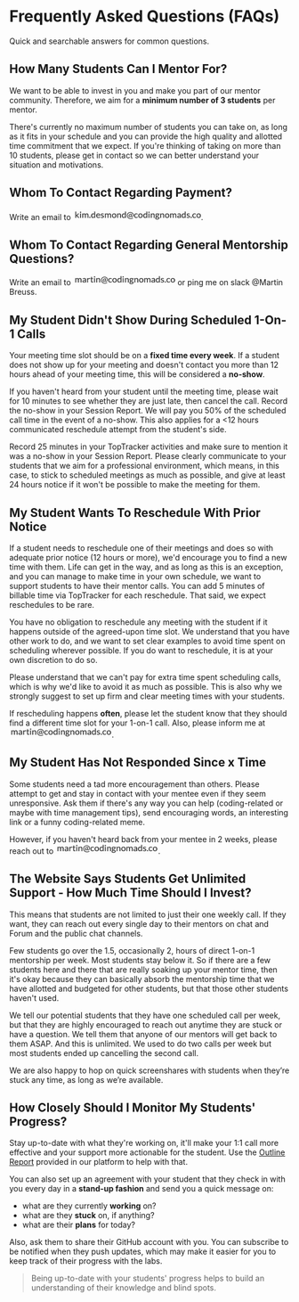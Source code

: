 # Frequently Asked Questions (FAQs)

Quick and searchable answers for common questions.

## How Many Students Can I Mentor For?

We want to be able to invest in you and make you part of our mentor community. Therefore, we aim for a **minimum number of 3 students** per mentor.

There's currently no maximum number of students you can take on, as long as it fits in your schedule and you can provide the high quality and allotted time commitment that we expect. If you're thinking of taking on more than 10 students, please get in contact so we can better understand your situation and motivations.

## Whom To Contact Regarding Payment?

Write an email to <img style="display: inline-block;" alt="contact address for kim" src="../images/email_kim.png"/>.

## Whom To Contact Regarding General Mentorship Questions?

Write an email to <img style="display: inline-block;" alt="contact address for martin" src="../images/email_martin.png"/> or ping me on slack @Martin Breuss.

## My Student Didn't Show During Scheduled 1-On-1 Calls

Your meeting time slot should be on a **fixed time every week**. If a student does not show up for your meeting and doesn't contact you more than 12 hours ahead of your meeting time, this will be considered a **no-show**.

If you haven't heard from your student until the meeting time, please wait for 10 minutes to see whether they are just late, then cancel the call. Record the no-show in your Session Report. We will pay you 50% of the scheduled call time in the event of a no-show. This also applies for a <12 hours communicated reschedule attempt from the student's side.

Record 25 minutes in your TopTracker activities and make sure to mention it was a no-show in your Session Report. Please clearly communicate to your students that we aim for a professional environment, which means, in this case, to stick to scheduled meetings as much as possible, and give at least 24 hours notice if it won't be possible to make the meeting for them.

## My Student Wants To Reschedule With Prior Notice

If a student needs to reschedule one of their meetings and does so with adequate prior notice (12 hours or more), we'd encourage you to find a new time with them. Life can get in the way, and as long as this is an exception, and you can manage to make time in your own schedule, we want to support students to have their mentor calls. You can add 5 minutes of billable time via TopTracker for each reschedule. That said, we expect reschedules to be rare.

You have no obligation to reschedule any meeting with the student if it happens outside of the agreed-upon time slot. We understand that you have other work to do, and we want to set clear examples to avoid time spent on scheduling wherever possible. If you do want to reschedule, it is at your own discretion to do so.

Please understand that we can't pay for extra time spent scheduling calls, which is why we'd like to avoid it as much as possible. This is also why we strongly suggest to set up firm and clear meeting times with your students.

If rescheduling happens **often**, please let the student know that they should find a different time slot for your 1-on-1 call. Also, please inform me at <img style="display: inline-block;" alt="contact address for martin" src="../images/email_martin.png"/>.

## My Student Has Not Responded Since x Time

Some students need a tad more encouragement than others. Please attempt to get and stay in contact with your mentee even if they seem unresponsive. Ask them if there's any way you can help (coding-related or maybe with time management tips), send encouraging words, an interesting link or a funny coding-related meme.

However, if you haven't heard back from your mentee in 2 weeks, please reach out to <img style="display: inline-block;" alt="contact address for martin" src="../images/email_martin.png"/>.

## The Website Says Students Get Unlimited Support - How Much Time Should I Invest?

This means that students are not limited to just their one weekly call. If they want, they can reach out every single day to their mentors on chat and Forum and the public chat channels.

Few students go over the 1.5, occasionally 2, hours of direct 1-on-1 mentorship per week. Most students stay below it. So if there are a few students here and there that are really soaking up your mentor time, then it's okay because they can basically absorb the mentorship time that we have allotted and budgeted for other students, but that those other students haven't used.

We tell our potential students that they have one scheduled call per week, but that they are highly encouraged to reach out anytime they are stuck or have a question. We tell them that anyone of our mentors will get back to them ASAP. And this is unlimited. We used to do two calls per week but most students ended up cancelling the second call.

We are also happy to hop on quick screenshares with students when they’re stuck any time, as long as we’re available.

## How Closely Should I Monitor My Students' Progress?

Stay up-to-date with what they're working on, it'll make your 1:1 call more effective and your support more actionable for the student. Use the [Outline Report](05_tools.md#progress-check-ins-with-the-learning-platform) provided in our platform to help with that.

You can also set up an agreement with your student that they check in with you every day in a **stand-up fashion** and send you a quick message on:

- what are they currently **working** on?
- what are they **stuck** on, if anything?
- what are their **plans** for today?

Also, ask them to share their GitHub account with you. You can subscribe to be notified when they push updates, which may make it easier for you to keep track of their progress with the labs.

> Being up-to-date with your students' progress helps to build an understanding of their knowledge and blind spots.
